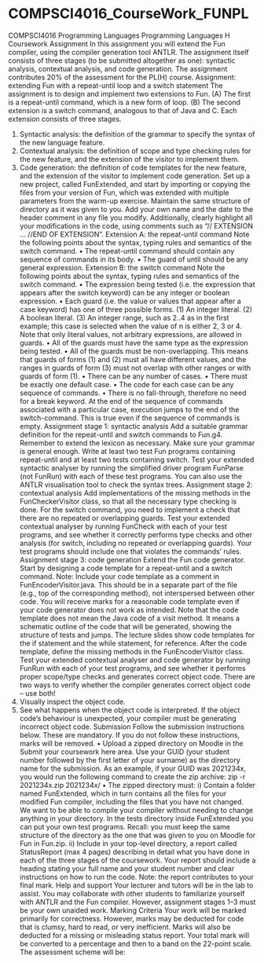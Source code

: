 # COMPSCI4016_CourseWork_FUNPL
COMPSCI4016 Programming Languages
Programming Languages H
Coursework Assignment
In this assignment you will extend the Fun compiler, using the compiler generation tool ANTLR. The assignment itself 
consists of three stages (to be submitted altogether as one): syntactic analysis, contextual analysis, and code generation. 
The assignment contributes 20% of the assessment for the PL(H) course.
Assignment: extending Fun with a repeat-until loop and a switch statement
The assignment is to design and implement two extensions to Fun.
(A) The first is a repeat-until command, which is a new form of loop. 
(B) The second extension is a switch command, analogous to that of Java and C.
Each extension consists of three stages.
1. Syntactic analysis: the definition of the grammar to specify the syntax of the new language feature.
2. Contextual analysis: the definition of scope and type checking rules for the new feature, and the extension of 
the visitor to implement them.
3. Code generation: the definition of code templates for the new feature, and the extension of the visitor to 
implement code generation.
Set up a new project, called FunExtended, and start by importing or copying the files from your version of Fun, which 
was extended with multiple parameters from the warm-up exercise.
Maintain the same structure of directory as it was given to you.
Add your own name and the date to the header comment in any file you modify. 
Additionally, clearly highlight all your modifications in the code, using comments such as
“// EXTENSION … //END OF EXTENSION”.
Extension A: the repeat-until command
Note the following points about the syntax, typing rules and semantics of the switch command.
• The repeat-until command should contain any sequence of commands in its body.
• The guard of until should be any general expression.
Extension B: the switch command
Note the following points about the syntax, typing rules and semantics of the switch command.
• The expression being tested (i.e. the expression that appears after the switch keyword) can be any integer or 
boolean expression.
• Each guard (i.e. the value or values that appear after a case keyword) has one of three possible forms. (1) An 
integer literal. (2) A boolean literal. (3) An integer range, such as 2..4 as in the first example; this case is 
selected when the value of n is either 2, 3 or 4. Note that only literal values, not arbitrary expressions, are 
allowed in guards.
• All of the guards must have the same type as the expression being tested.
• All of the guards must be non-overlapping. This means that guards of forms (1) and (2) must all have different 
values, and the ranges in guards of form (3) must not overlap with other ranges or with guards of form (1).
• There can be any number of cases.
• There must be exactly one default case.
• The code for each case can be any sequence of commands.
• There is no fall-through, therefore no need for a break keyword. At the end of the sequence of commands 
associated with a particular case, execution jumps to the end of the switch-command. This is true even if the 
sequence of commands is empty. 
Assignment stage 1: syntactic analysis
Add a suitable grammar definition for the repeat-until and switch commands to Fun.g4. Remember to extend 
the lexicon as necessary. Make sure your grammar is general enough.
Write at least two test Fun programs containing repeat-until and at least two tests containing switch. Test your extended 
syntactic analyser by running the simplified driver program FunParse (not FunRun) with each of these test programs. 
You can also use the ANTLR visualisation tool to check the syntax trees.
Assignment stage 2: contextual analysis
Add implementations of the missing methods in the FunCheckerVisitor class, so that all the necessary type 
checking is done.
For the switch command, you need to implement a check that there are no repeated or overlapping guards.
Test your extended contextual analyser by running FunCheck with each of your test programs, and see whether it 
correctly performs type checks and other analysis (for switch, including no repeated or overlapping guards). Your test 
programs should include one that violates the commands’ rules. 
Assignment stage 3: code generation
Extend the Fun code generator.
Start by designing a code template for a repeat-until and a switch command. Note: Include your code template as a 
comment in FunEncoderVisitor.java. This should be in a separate part of the file (e.g., top of the corresponding 
method), not interspersed between other code. You will receive marks for a reasonable code template even if your code 
generator does not work as intended. Note that the code template does not mean the Java code of a visit method. It 
means a schematic outline of the code that will be generated, showing the structure of tests and jumps. The lecture slides 
show code templates for the if statement and the while statement, for reference.
After the code template, define the missing methods in the FunEncoderVisitor class. 
Test your extended contextual analyser and code generator by running FunRun with each of your test programs, and 
see whether it performs proper scope/type checks and generates correct object code. 
There are two ways to verify whether the compiler generates correct object code – use both!
1. Visually inspect the object code.
2. See what happens when the object code is interpreted. If the object code’s behaviour is unexpected, your 
compiler must be generating incorrect object code.
Submission
Follow the submission instructions below. These are mandatory. If you do not follow these instructions, marks will 
be removed.
• Upload a zipped directory on Moodle in the Submit your coursework here area. Use your GUID (your student 
number followed by the first letter of your surname) as the directory name for the submission. As an example, 
if your GUID was 2021234x, you would run the following command to create the zip archive: 
zip -r 2021234x.zip 2021234x/
• The zipped directory must: 
i) Contain a folder named FunExtended, which in turn contains all the files for your modified Fun compiler, 
including the files that you have not changed. We want to be able to compile your compiler without needing 
to change anything in your directory. In the tests directory inside FunExtended you can put your own
test programs.
Recall: you must keep the same structure of the directory as the one that was given to you on Moodle for 
Fun in Fun.zip.
ii) Include in your top-level directory, a report called StatusReport (max 4 pages) describing in detail 
what you have done in each of the three stages of the coursework. Your report should include a heading 
stating your full name and your student number and clear instructions on how to run the code.
Note: the report contributes to your final mark.
Help and support
Your lecturer and tutors will be in the lab to assist.
You may collaborate with other students to familiarize yourself with ANTLR and the Fun compiler. However, 
assignment stages 1–3 must be your own unaided work.
Marking Criteria
Your work will be marked primarily for correctness. However, marks may be deducted for code that is clumsy, hard to 
read, or very inefficient. Marks will also be deducted for a missing or misleading status report. Your total mark will be 
converted to a percentage and then to a band on the 22-point scale. The assessment scheme will be:
